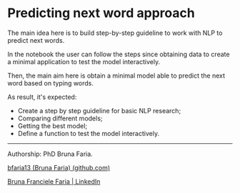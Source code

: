 # Predicting next word approach



The main idea here is to build step-by-step guideline to work with NLP to predict next words.

In the notebook the user can follow the steps since obtaining data to create a minimal application to test the model interactively.

Then, the main aim here is obtain a minimal model able to predict the next word based on typing words.



As result, it's expected:

- Create a step by step guideline for basic NLP research;
- Comparing different models;
- Getting the best model;
- Define a function to test the model interactively.



_____________________

Authorship: PhD Bruna Faria. 

[bfaria13 (Bruna Faria) (github.com)](https://github.com/bfaria13)

[Bruna Franciele Faria | LinkedIn](https://www.linkedin.com/in/brunafrancielefaria/)

